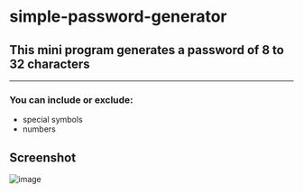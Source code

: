 # simple-password-generator

## This mini program generates a password of 8 to 32 characters

---

### You can include or exclude:
- special symbols
- numbers

## Screenshot

![image](https://i.postimg.cc/pL1wDfrK/Screenshot-20220510-225947.png)

